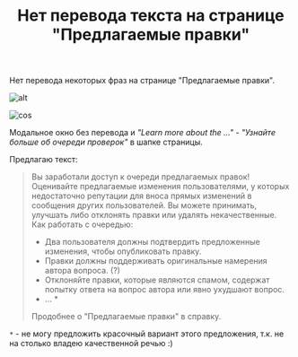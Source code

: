 ﻿---
title: "Нет перевода текста на странице &quot;Предлагаемые правки&quot;"
se.owner.user_id: 272305
se.owner.display_name: "entithat"
se.owner.link: "https://ru.meta.stackoverflow.com/users/272305/entithat"
se.link: "https://ru.meta.stackoverflow.com/questions/11494/%d0%9d%d0%b5%d1%82-%d0%bf%d0%b5%d1%80%d0%b5%d0%b2%d0%be%d0%b4%d0%b0-%d1%82%d0%b5%d0%ba%d1%81%d1%82%d0%b0-%d0%bd%d0%b0-%d1%81%d1%82%d1%80%d0%b0%d0%bd%d0%b8%d1%86%d0%b5-%d0%9f%d1%80%d0%b5%d0%b4%d0%bb%d0%b0%d0%b3%d0%b0%d0%b5%d0%bc%d1%8b%d0%b5-%d0%bf%d1%80%d0%b0%d0%b2%d0%ba%d0%b8"
se.question_id: 11494
se.post_type: question
---
<p>Нет перевода некоторых фраз на странице &quot;Предлагаемые правки&quot;.</p>
<p><img src="https://imgur.com/EYnDvRA.png" alt="alt" /></p>
<p><img src="https://imgur.com/5g2u4QG.png" alt="cos" /></p>
<p>Модальное окно без перевода и <em>&quot;Learn more about the ...&quot; - &quot;Узнайте больше об очереди проверок&quot;</em> в шапке страницы.</p>
<p>Предлагаю текст:</p>
<blockquote>
<p>Вы заработали доступ к очереди предлагаемых правок!<br />
Оценивайте предлагаемые изменения пользователями, у которых недостаточно репутации для вноса прямых изменений в сообщения других пользователей. Вы можете принимать, улучшать либо отклонять правки или удалять некачественные.<br />
Как работать с очередью:</p>
<ul>
<li>Два пользователя должны подтвердить предложенные изменения, чтобы опубликовать правку.</li>
<li>Правки должны поддерживать оригинальные намерения автора вопроса. (?)</li>
<li>Отклоняйте правки, которые являются спамом, содержат попытку ответа на вопрос автора или явно ухудшают вопрос.</li>
<li>...  *</li>
</ul>
<p>Продобнее о &quot;Предлагаемые правки&quot; в справку.</p>
</blockquote>
<p><code>*</code> - не могу предложить красочный вариант этого предложения, т.к. не на столько владею качественной речью :)</p>

